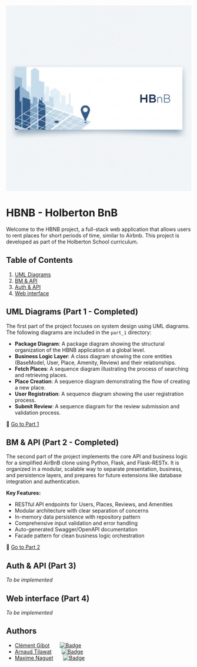 <img src="Header_banner.jpeg" alt="Header Banner" width="600"/>

# HBNB - Holberton BnB
Welcome to the HBNB project, a full-stack web application that allows users to rent places for short periods of time, similar to Airbnb. This project is developed as part of the Holberton School curriculum.

## Table of Contents
1. [UML Diagrams](./part_1)
2. [BM & API](./part_2)
3. [Auth & API](./part_3)
4. [Web interface](./part_4)

## UML Diagrams (Part 1 - Completed)
The first part of the project focuses on system design using UML diagrams. The following diagrams are included in the `part_1` directory:

- **Package Diagram**: A package diagram showing the structural organization of the HBNB application at a global level.
- **Business Logic Layer**: A class diagram showing the core entities (BaseModel, User, Place, Amenity, Review) and their relationships.
- **Fetch Places**: A sequence diagram illustrating the process of searching and retrieving places.
- **Place Creation**: A sequence diagram demonstrating the flow of creating a new place.
- **User Registration**: A sequence diagram showing the user registration process.
- **Submit Review**: A sequence diagram for the review submission and validation process.

🔗 [Go to Part 1](./part_1)

## BM & API (Part 2 - Completed)
The second part of the project implements the core API and business logic for a simplified AirBnB clone using Python, Flask, and Flask-RESTx. It is organized in a modular, scalable way to separate presentation, business, and persistence layers, and prepares for future extensions like database integration and authentication.

**Key Features:**
- RESTful API endpoints for Users, Places, Reviews, and Amenities
- Modular architecture with clear separation of concerns
- In-memory data persistence with repository pattern
- Comprehensive input validation and error handling
- Auto-generated Swagger/OpenAPI documentation
- Facade pattern for clean business logic orchestration

🔗 [Go to Part 2](./part2/hbnb)

## Auth & API (Part 3)
*To be implemented*

## Web interface (Part 4)
*To be implemented*

## Authors
- [Clément Gibot](https://github.com/clementgibot25)&nbsp;&nbsp;&nbsp;&nbsp;&nbsp;&nbsp;&nbsp;[![Badge](https://badgen.net/badge/icon/github?icon=github&label)](https://github.com/clementgibot25)
- [Arnaud Tilawat](https://github.com/TilawatArnaud)&nbsp;&nbsp;&nbsp;&nbsp;&nbsp;&nbsp;&nbsp;[![Badge](https://badgen.net/badge/icon/github?icon=github&label)](https://github.com/TilawatArnaud)
- [Maxime Naguet](https://github.com/Roupies)&nbsp;&nbsp;&nbsp;&nbsp;&nbsp;&nbsp;&nbsp;[![Badge](https://badgen.net/badge/icon/github?icon=github&label)](https://github.com/Roupies)
